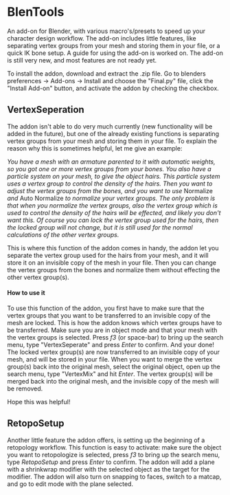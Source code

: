 # BlenTools
An add-on for Blender, with various macro's/presets to speed up your character design workflow.
The add-on includes little features, like separating vertex groups from your mesh and storing them in your file, or a quick IK bone setup. A guide for using the add-on is worked on. The add-on is still very new, and most features are not ready yet.



To install the addon, download and extract the .zip file. Go to blenders preferences -> Add-ons -> Install and choose the "Final.py" file, click the "Install Add-on" button, and activate the addon by checking the checkbox.


## VertexSeperation
The addon isn't able to do very much currently (new functionality will be added in the future), but one of the already existing functions is separating vertex groups from your mesh and storing them in your file. To explain the reason why this is sometimes helpful, let me give an example:

*You have a mesh with an armature parented to it with automatic weights, so you got one or more vertex groups from your bones. 
You also have a particle system on your mesh, to give the object hairs. This particle system uses a vertex group to control the density of the hairs. 
Then you want to adjust the vertex groups from the bones, and you want to use* Normalize *and* Auto Normalize *to normalize your vertex groups. The only problem is that when you normalize the vertex groups, also the vertex group which is used to control the density of the hairs will be effected, and likely you don't want this. Of course you can lock the vertex group used for the hairs, then the locked group will not change, but it is still used for the normal calculations of the other vertex groups.*

This is where this function of the addon comes in handy, the addon let you separate the vertex group used for the hairs from your mesh, and it will store it on an invisible copy of the mesh in your file. Then you can change the vertex groups from the bones and normalize them without effecting the other vertex group(s).

#### How to use it
To use this function of the addon, you first have to make sure that the vertex groups that you want to be transferred to an invisible copy of the mesh are locked. This is how the addon knows which vertex groups have to be transferred. Make sure you are in object mode and that your mesh with the vertex groups is selected. Press _f3_ (or space-bar) to bring up the search menu, type "VertexSeperate" and press _Enter_ to confirm. And your done! The locked vertex group(s) are now transferred to an invisible copy of your mesh, and will be stored in your file. 
When you want to merge the vertex group(s) back into the original mesh, select the original object, open up the search menu, type "VertexMix" and hit _Enter_. The vertex group(s) will be merged back into the original mesh, and the invisible copy of the mesh will be removed.

Hope this was helpful!


## RetopoSetup
Another little feature the addon offers, is setting up the beginning of a retopology workflow. This function is easy to activate: make sure the object you want to retopologize is selected, press _f3_ to bring up the search menu, type _RetopoSetup_ and press _Enter_ to confirm. The addon will add a plane with a shrinkwrap modifier with the selected object as the target for the modifier. The addon will also turn on snapping to faces, switch to a matcap, and go to edit mode with the plane selected.
